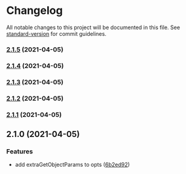 # Changelog

All notable changes to this project will be documented in this file. See [standard-version](https://github.com/conventional-changelog/standard-version) for commit guidelines.

### [2.1.5](https://github.com/SustainHawaii/s3-files/compare/v2.1.4...v2.1.5) (2021-04-05)

### [2.1.4](https://github.com/SustainHawaii/s3-files/compare/v2.1.3...v2.1.4) (2021-04-05)

### [2.1.3](https://github.com/SustainHawaii/s3-files/compare/v2.1.2...v2.1.3) (2021-04-05)

### [2.1.2](https://github.com/SustainHawaii/s3-files/compare/v2.1.1...v2.1.2) (2021-04-05)

### [2.1.1](https://github.com/SustainHawaii/s3-files/compare/v2.1.0...v2.1.1) (2021-04-05)

## 2.1.0 (2021-04-05)


### Features

* add extraGetObjectParams to opts ([6b2ed92](https://github.com/SustainHawaii/s3-files/commit/6b2ed92be52432f594ed22b77bd17decb0cb6243))
